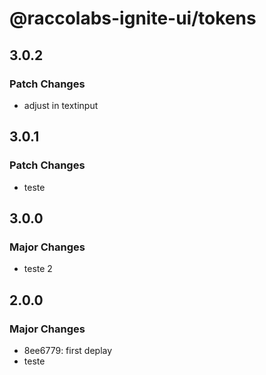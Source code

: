 # @raccolabs-ignite-ui/tokens

## 3.0.2

### Patch Changes

- adjust in textinput

## 3.0.1

### Patch Changes

- teste

## 3.0.0

### Major Changes

- teste 2

## 2.0.0

### Major Changes

- 8ee6779: first deplay
- teste
